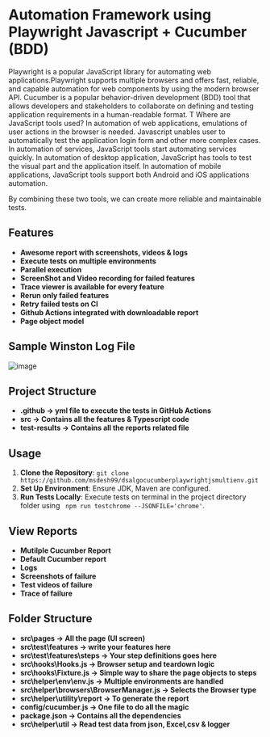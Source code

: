 # Automation Framework using Playwright Javascript + Cucumber (BDD)
Playwright is a popular JavaScript library for automating web applications.Playwright supports multiple browsers and offers fast, reliable, 
and capable automation for web components by using the modern browser API.
Cucumber is a popular behavior-driven development (BDD) tool that allows developers and stakeholders to 
collaborate on defining and testing application requirements in a human-readable format. T
Where are JavaScript tools used?
In automation of web applications, emulations of user actions in the browser is needed. Javascript unables user to automatically test the application login form and other more complex cases. 
In automation of services, JavaScript tools start automating services quickly. 
In automation of desktop application, JavaScript has tools to test the visual part and the application itself. 
In automation of mobile applications, JavaScript tools support both Android and iOS applications automation. 

By combining these two tools, we can create more reliable and maintainable tests.

## Features
- **Awesome report with screenshots, videos & logs**
- **Execute tests on multiple environments**
- **Parallel execution**
- **ScreenShot and Video recording for failed features**
- **Trace viewer is available for every feature**
- **Rerun only failed features**
- **Retry failed tests on CI**
- **Github Actions integrated with downloadable report**
- **Page object model**

## Sample Winston Log File
![image](https://github.com/msdesh99/dsalgocucumberplaywrightjsmultienv/assets/131903278/8bd183e7-f6f5-4b61-b740-a8f80f17462f)

## Project Structure
- **.github -> yml file to execute the tests in GitHub Actions**
- **src -> Contains all the features & Typescript code**
- **test-results -> Contains all the reports related file**
  
## Usage
1. **Clone the Repository**: `git clone https://github.com/msdesh99/dsalgocucumberplaywrightjsmultienv.git`
2. **Set Up Environment**: Ensure JDK, Maven are configured.
3. **Run Tests Locally**: Execute tests on terminal in the project directory folder using ` npm run testchrome --JSONFILE='chrome'`.
   
## View Reports
- **Mutilple Cucumber Report**
- **Default Cucumber report**
- **Logs**
- **Screenshots of failure**
- **Test videos of failure**
- **Trace of failure**
  
## Folder Structure
- **src\pages -> All the page (UI screen)**
- **src\test\features -> write your features here**
- **src\test\features\steps -> Your step definitions goes here**
- **src\hooks\Hooks.js -> Browser setup and teardown logic**
- **src\hooks\Fixture.js -> Simple way to share the page objects to steps**
- **src\helper\env\env.js -> Multiple environments are handled**
- **src\helper\browsers\BrowserManager.js -> Selects the Browser type**
- **src\helper\utility\report -> To generate the report**
- **config/cucumber.js -> One file to do all the magic**
- **package.json -> Contains all the dependencies**
- **src\helper\util -> Read test data from json, Excel,csv & logger**
